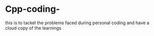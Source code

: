 # Cpp-coding-
this is to tackel the problems faced during personal coding and have a cloud copy of the learnings
